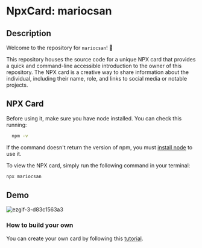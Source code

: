 # NpxCard: mariocsan

## Description

Welcome to the repository for `mariocsan`! 🚀

This repository houses the source code for a unique NPX card that provides a quick and command-line accessible introduction to the owner of this repository. 
The NPX card is a creative way to share information about the individual, including their name, role, and links to social media or notable projects.

## NPX Card
Before using it, make sure you have node installed. You can check this running:
```bash
  npm -v
```
If the command doesn't return the version of npm, you must [install node](https://nodejs.org/en/download/current) to use it.

To view the NPX card, simply run the following command in your terminal:

```bash
npx mariocsan
```

## Demo

![ezgif-3-d83c1563a3](https://github.com/MarioCSan/NpxCard/assets/40211718/fd68efd5-3fdd-4392-90e7-b42caefb381b)

### How to build your own
You can create your own card by following this [tutorial](https://dev.to/mariocsan/create-an-npx-professional-card-l9l).
